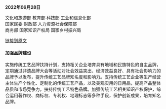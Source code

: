 **2022年06月28日**

文化和旅游部 教育部 科技部 工业和信息化部  
国家民委 财政部 人力资源社会保障部  
商务部 国家知识产权局 国家乡村振兴局  

[链接到原文](https://zwgk.mct.gov.cn/zfxxgkml/zcfg/gfxwj/202206/t20220628_934244.html)

#### 加强品牌建设

实施传统工艺品牌扶持计划，支持相关企业培育具有地域和民族特色的自主品牌，定期通过非遗品牌大会等活动对社会效益突出、经济效益良好、具有社会影响力的品牌予以发布，提升传统工艺品牌知名度和影响力。支持传统工艺企业等生产经营主体生产个性化、定制化的传统工艺产品，以及美观实用的日用品，提高产品整体品质和市场竞争力，扶持传统工艺特色品牌。加强传统工艺相关知识产权保护，综合运用著作权、商标权、专利权、地理标志等多种手段，保护创新成果，培育知名品牌。 

